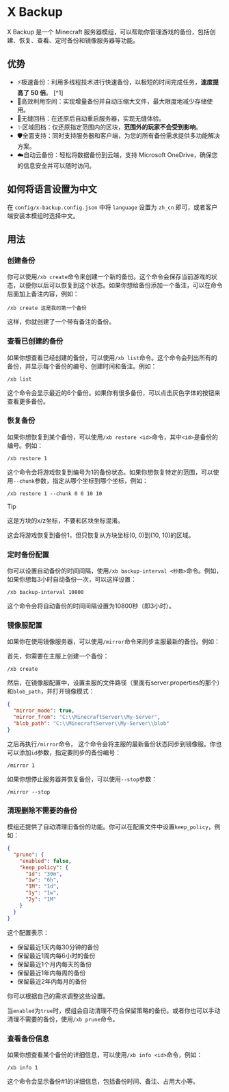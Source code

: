 # X Backup

X Backup 是一个 Minecraft 服务器模组，可以帮助你管理游戏的备份，包括创建、恢复、查看、定时备份和镜像服务器等功能。

## 优势

- ⚡️极速备份：利用多线程技术进行快速备份，以极短的时间完成任务，**速度提高了 50 倍**。 [^1]
- 💾高效利用空间：实现增量备份并自动压缩大文件，最大限度地减少存储使用。
- 🔄无缝回档：在还原后自动重启服务器，实现无缝体验。
- ✨区域回档：仅还原指定范围内的区块，**范围外的玩家不会受到影响**。
- 🛡️全面支持：同时支持服务器和客户端，为您的所有备份需求提供多功能解决方案。
- ☁️自动云备份：轻松将数据备份到云端，支持 Microsoft OneDrive，确保您的信息安全并可以随时访问。

## 如何将语言设置为中文

在 `config/x-backup.config.json` 中将 `language` 设置为 `zh_cn` 即可，或者客户端安装本模组时选择中文。

## 用法

### 创建备份

你可以使用`/xb create`命令来创建一个新的备份。这个命令会保存当前游戏的状态，以便你以后可以恢复到这个状态。如果你想给备份添加一个备注，可以在命令后面加上备注内容，例如：

```
/xb create 这是我的第一个备份
```

这样，你就创建了一个带有备注的备份。

### 查看已创建的备份

如果你想查看已经创建的备份，可以使用`/xb list`命令。这个命令会列出所有的备份，并显示每个备份的编号、创建时间和备注。例如：

```
/xb list
```

这个命令会显示最近的6个备份。如果你有很多备份，可以点击灰色字体的按钮来查看更多备份。

### 恢复备份

如果你想恢复到某个备份，可以使用`/xb restore <id>`命令，其中`<id>`是备份的编号。例如：

```
/xb restore 1
```

这个命令会将游戏恢复到编号为1的备份状态。如果你想恢复特定的范围，可以使用`--chunk`参数，指定从哪个坐标到哪个坐标，例如：

```
/xb restore 1 --chunk 0 0 10 10
```

> [!TIP]
> 这是方块的x/z坐标，不要和区块坐标混淆。

这会将游戏恢复到备份1，但只恢复从方块坐标(0, 0)到(10, 10)的区域。

### 定时备份配置

你可以设置自动备份的时间间隔，使用`/xb backup-interval <秒数>`命令。例如，如果你想每3小时自动备份一次，可以这样设置：

```
/xb backup-interval 10800
```

这个命令会将自动备份的时间间隔设置为10800秒（即3小时）。

### 镜像服配置

如果你在使用镜像服务器，可以使用`/mirror`命令来同步主服最新的备份。例如：

首先，你需要在主服上创建一个备份：

```
/xb create
```

然后，在镜像服配置中，设置主服的文件路径（里面有server.properties的那个）和`blob_path`，并打开镜像模式：

```json
{
  "mirror_mode": true,   
  "mirror_from": "C:\\MinecraftServer\\My-Server",
  "blob_path": "C:\\MinecraftServer\\My-Server\\blob"
}
```

之后再执行`/mirror`命令， 这个命令会将主服的最新备份状态同步到镜像服。你也可以添加`id`参数，指定要同步的备份编号：

```
/mirror 1
```

如果你想停止服务器并恢复备份，可以使用`--stop`参数：

```
/mirror --stop
```

### 清理删除不需要的备份

模组还提供了自动清理旧备份的功能。你可以在配置文件中设置`keep_policy`，例如：

```json
{
  "prune": {
    "enabled": false,
    "keep_policy": {
      "1d": "30m",
      "1w": "6h",
      "1M": "1d",
      "1y": "1w",
      "2y": "1M"
    }
  }
}
```

这个配置表示：
- 保留最近1天内每30分钟的备份
- 保留最近1周内每6小时的备份
- 保留最近1个月内每天的备份
- 保留最近1年内每周的备份
- 保留最近2年内每月的备份

你可以根据自己的需求调整这些设置。

当`enabled`为`true`时，模组会自动清理不符合保留策略的备份。或者你也可以手动清理不需要的备份，使用`/xb prune`命令。

### 查看备份信息

如果你想查看某个备份的详细信息，可以使用`/xb info <id>`命令，例如：

```
/xb info 1
```

这个命令会显示备份#1的详细信息，包括备份时间、备注、占用大小等。

